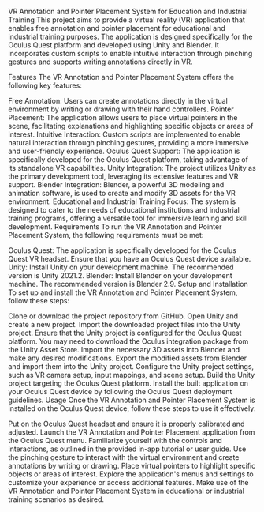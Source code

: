 VR Annotation and Pointer Placement System for Education and Industrial Training
This project aims to provide a virtual reality (VR) application that enables free annotation and pointer placement for educational and industrial training purposes. The application is designed specifically for the Oculus Quest platform and developed using Unity and Blender. It incorporates custom scripts to enable intuitive interaction through pinching gestures and supports writing annotations directly in VR.

Features
The VR Annotation and Pointer Placement System offers the following key features:

Free Annotation: Users can create annotations directly in the virtual environment by writing or drawing with their hand controllers.
Pointer Placement: The application allows users to place virtual pointers in the scene, facilitating explanations and highlighting specific objects or areas of interest.
Intuitive Interaction: Custom scripts are implemented to enable natural interaction through pinching gestures, providing a more immersive and user-friendly experience.
Oculus Quest Support: The application is specifically developed for the Oculus Quest platform, taking advantage of its standalone VR capabilities.
Unity Integration: The project utilizes Unity as the primary development tool, leveraging its extensive features and VR support.
Blender Integration: Blender, a powerful 3D modeling and animation software, is used to create and modify 3D assets for the VR environment.
Educational and Industrial Training Focus: The system is designed to cater to the needs of educational institutions and industrial training programs, offering a versatile tool for immersive learning and skill development.
Requirements
To run the VR Annotation and Pointer Placement System, the following requirements must be met:

Oculus Quest: The application is specifically developed for the Oculus Quest VR headset. Ensure that you have an Oculus Quest device available.
Unity: Install Unity on your development machine. The recommended version is Unity 2021.2.
Blender: Install Blender on your development machine. The recommended version is Blender 2.9.
Setup and Installation
To set up and install the VR Annotation and Pointer Placement System, follow these steps:

Clone or download the project repository from GitHub.
Open Unity and create a new project.
Import the downloaded project files into the Unity project.
Ensure that the Unity project is configured for the Oculus Quest platform. You may need to download the Oculus integration package from the Unity Asset Store.
Import the necessary 3D assets into Blender and make any desired modifications.
Export the modified assets from Blender and import them into the Unity project.
Configure the Unity project settings, such as VR camera setup, input mappings, and scene setup.
Build the Unity project targeting the Oculus Quest platform.
Install the built application on your Oculus Quest device by following the Oculus Quest deployment guidelines.
Usage
Once the VR Annotation and Pointer Placement System is installed on the Oculus Quest device, follow these steps to use it effectively:

Put on the Oculus Quest headset and ensure it is properly calibrated and adjusted.
Launch the VR Annotation and Pointer Placement application from the Oculus Quest menu.
Familiarize yourself with the controls and interactions, as outlined in the provided in-app tutorial or user guide.
Use the pinching gesture to interact with the virtual environment and create annotations by writing or drawing.
Place virtual pointers to highlight specific objects or areas of interest.
Explore the application's menus and settings to customize your experience or access additional features.
Make use of the VR Annotation and Pointer Placement System in educational or industrial training scenarios as desired.

